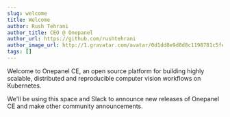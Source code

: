 ```yaml
---
slug: welcome
title: Welcome
author: Rush Tehrani
author_title: CEO @ Onepanel
author_url: https://github.com/rushtehrani
author_image_url: http://1.gravatar.com/avatar/0d1dd8e9d8d8c1198781c5fe8af36184
tags: []
---
```


Welcome to Onepanel CE, an open source platform for building highly scalable, distributed and reproducible computer vision workflows on Kubernetes.

We'll be using this space and Slack to announce new releases of Onepanel CE and make other community announcements.
